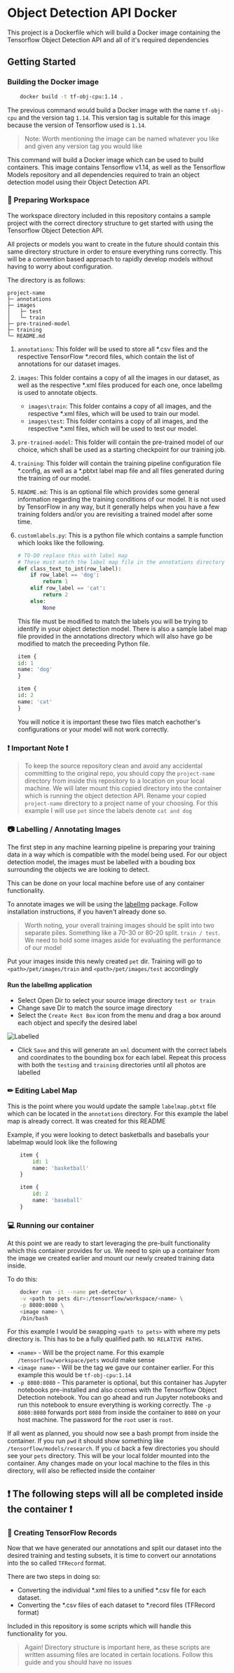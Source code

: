 # Object Detection API Docker

This project is a Dockerfile which will build a Docker image containing the Tensorflow Object Detection API and all of it's required dependencies

## Getting Started  

### Building the Docker image  

```bash
    docker build -t tf-obj-cpu:1.14 .
```  

The previous command would build a Docker image with the name ```tf-obj-cpu``` and the version tag ```1.14```. This version tag is suitable for this image because the version of Tensorflow used is ```1.14```.  

> Note: Worth mentioning the image can be named whatever you like and given any version tag you would like  

This command will build a Docker image which can be used to build containers. This image contains Tensorflow v1.14, as well as the Tensorflow Models repository and all dependencies required to train an object detection model using their Object Detection API.  

### 📁 Preparing Workspace  

The workspace directory included in this repository contains a sample project with the correct directory structure to get started with using the Tensorflow Object Detection API.  

All projects or models you want to create in the future should contain this same directory structure in order to ensure everything runs correctly. This will be a convention based approach to rapidly develop models without having to worry about configuration.  

The directory is as follows:  

```
project-name
├─ annotations
├─ images
│   ├─ test
│   └─ train
├─ pre-trained-model
├─ training
└─ README.md 
```  

1. ```annotations```: This folder will be used to store all *.csv files and the respective TensorFlow *.record files, which contain the list of annotations for our dataset images.

2. ```images```: This folder contains a copy of all the images in our dataset, as well as the respective *.xml files produced for each one, once labelImg is used to annotate objects.

    - ```images\train```: This folder contains a copy of all images, and the respective *.xml files, which will be used to train our model.
    - ```images\test```: This folder contains a copy of all images, and the respective *.xml files, which will be used to test our model.  

3. ```pre-trained-model```: This folder will contain the pre-trained model of our choice, which shall be used as a starting checkpoint for our training job.

4. ```training```: This folder will contain the training pipeline configuration file *.config, as well as a *.pbtxt label map file and all files generated during the training of our model.

5. ```README.md```: This is an optional file which provides some general information regarding the training conditions of our model. It is not used by TensorFlow in any way, but it generally helps when you have a few training folders and/or you are revisiting a trained model after some time.  

6. ```customlabels.py```: This is a python file which contains a sample function which looks like the following.  

    ```python
    # TO-DO replace this with label map
    # These must match the label map file in the annotations directory
    def class_text_to_int(row_label):
        if row_label == 'dog':
            return 1
        elif row_label == 'cat':
            return 2
        else:
            None 
    ```
    This file must be modified to match the labels you will be trying to identify in your object detection model. There is also a sample label map file provided in the annotations directory which will also have go be modified to match the preceeding Python file.  

    ```python
    item {
    id: 1
    name: 'dog'
    }

    item {
    id: 2
    name: 'cat'
    }
    ```  

    You will notice it is important these two files match eachother's configurations or your model will not work correctly.  

### ❗ Important Note  ❗

> To keep the source repository clean and avoid any accidental committing to the original repo, you should copy the ```project-name``` directory from inside this repository to a location on your local machine. We will later mount this copied directory into the container which is running the object detection API. Rename your copied ```project-name``` directory to a project name of your choosing. For this example I will use ```pet``` since the labels denote ```cat and dog```

### 📷 Labelling / Annotating Images  

The first step in any machine learning pipeline is preparing your training data in a way which is compatible with the model being used. For our object detection model, the images must be labelled with a bouding box surrounding the objects we are looking to detect.  

This can be done on your local machine before use of any container functionality.  

To annotate images we will be using the [labelImg](https://github.com/tzutalin/labelImg) package. Follow installation instructions, if you haven't already done so.  

> Worth noting, your overall training images should be split into two separate piles. Something like a 70-30 or 80-20 split. ```train / test```. We need to hold some images aside for evaluating the performance of our model  

Put your images inside this newly created ```pet``` dir. Training will go to ```<path>/pet/images/train``` and ```<path>/pet/images/test``` accordingly

#### Run the labelImg application  

- Select Open Dir to select your source image directory ```test or train``` 
- Change save Dir to match the source image directory 
- Select the ```Create Rect Box``` icon from the menu and drag a box around each object and specify the desired label  

![Labelled](assets/labelled.png)  

- Click ```Save``` and this will generate an ```xml``` document with the correct labels and coordinates to the bounding box for each label. Repeat this process with both the ```testing``` and ```training``` directories until all photos are labelled  

### ✏ Editing Label Map  

This is the point where you would update the sample ```labelmap.pbtxt``` file which can be located in the ```annotations``` directory. For this example the label map is already correct. It was created for this README  

Example, if you were looking to detect basketballs and baseballs your labelmap would look like the following  

```python
    item {
        id: 1
        name: 'basketball'
    }

    item {
        id: 2
        name: 'baseball'
    }
``` 

### 💻 Running our container  

At this point we are ready to start leveraging the pre-built functionality which this container provides for us. We need to spin up a container from the image we created earlier and mount our newly created training data inside. 

To do this:  

```bash  
    docker run -it --name pet-detector \
    -v <path to pets dir>:/tensorflow/workspace/<name> \
    -p 8080:8080 \
    <image name> \
    /bin/bash
```  

For this example I would be swapping ```<path to pets>``` with where my pets directory is. This has to be a fully qualified path. ```NO RELATIVE PATHS```.   

- ```<name>``` - Will be the project name. For this example ```/tensorflow/workspace/pets``` would make sense  
- ```<image name>``` - Will be the tag we gave our container earlier. For this example this would be ```tf-obj-cpu:1.14```  
- ```-p 8080:8080``` - This parameter is optional, but this container has Jupyter notebooks pre-installed and also ccomes with the Tensorflow Object Detection notebook. You can go ahead and run Jupyter notebooks and run this notebook to ensure everything is working correctly. The ```-p 8080:8080``` forwards port ```8080``` from inside the container to ```8080``` on your host machine. The password for the ```root``` user is ```root```.  

If all went as planned, you should now see a bash prompt from inside the container. If you run ```pwd``` it should show something like ```/tensorflow/models/research```. If you ```cd``` back a few directories you should see your ```pets``` directory. This will be your local folder mounted into the container. Any changes made on your local machine to the files in this directory, will also be reflected inside the container


## ❗ The following steps will all be completed inside the container ❗

### 📝 Creating TensorFlow Records  

Now that we have generated our annotations and split our dataset into the desired training and testing subsets, it is time to convert our annotations into the so called ```TFRecord``` format.  

There are two steps in doing so:

- Converting the individual *.xml files to a unified *.csv file for each dataset.
- Converting the *.csv files of each dataset to *.record files (TFRecord format)  

Included in this repository is some scripts which will handle this functionality for you.  

> Again! Directory structure is important here, as these scripts are written assuming files are located in certain locations. Follow this guide and you should have no issues  




